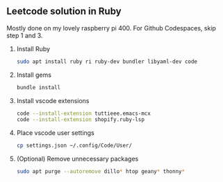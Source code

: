## Leetcode solution in Ruby
Mostly done on my lovely raspberry pi 400. For Github Codespaces, skip step 1 and 3.

1. Install Ruby
    ```sh
    sudo apt install ruby ri ruby-dev bundler libyaml-dev code
    ```

2. Install gems
    ```sh
    bundle install
    ```

3. Install vscode extensions
    ```sh
    code --install-extension tuttieee.emacs-mcx
    code --install-extension shopify.ruby-lsp
    ```

4. Place vscode user settings
    ```sh
    cp settings.json ~/.config/Code/User/
    ```

5. (Optional) Remove unnecessary packages
    ```sh
    sudo apt purge --autoremove dillo* htop geany* thonny*
    ```
